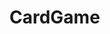 # CardGame
<!DOCTYPE html>
<html lang="en">
    <head>
        <title>Card Game</title>
    </head>
    <body>
    </body>
</html>